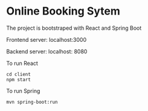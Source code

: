 # Online Booking Sytem

The project is bootstraped with React and Spring Boot

Frontend server: localhost:3000

Backend server: localhost: 8080

To run React

```
cd client
npm start
```

To run Spring 
```
mvn spring-boot:run
```

